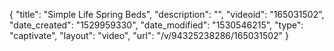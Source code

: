 {
    "title": "Simple Life Spring Beds",
    "description": "",
    "videoid": "165031502",
    "date_created": "1529959330",
    "date_modified": "1530546215",
    "type": "captivate",
    "layout": "video",
    "url": "\/v\/94325238286\/165031502"
}